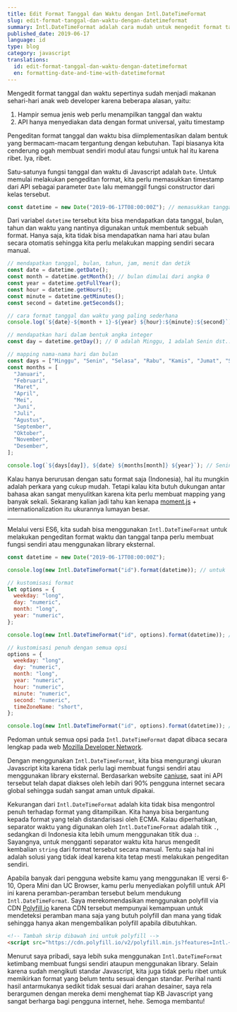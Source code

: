 ```yaml
---
title: Edit Format Tanggal dan Waktu dengan Intl.DateTimeFormat
slug: edit-format-tanggal-dan-waktu-dengan-datetimeformat
summary: Intl.DateTimeFormat adalah cara mudah untuk mengedit format tanggal dan waktu tanpa bikin ukuran Javascript jadi gemuk
published_date: 2019-06-17
language: id
type: blog
category: javascript
translations:
  id: edit-format-tanggal-dan-waktu-dengan-datetimeformat
  en: formatting-date-and-time-with-datetimeformat
---
```


Mengedit format tanggal dan waktu sepertinya sudah menjadi makanan sehari-hari anak web developer karena beberapa alasan, yaitu:

1. Hampir semua jenis web perlu menampilkan tanggal dan waktu
2. API hanya menyediakan data dengan format universal, yaitu timestamp

Pengeditan format tanggal dan waktu bisa diimplementasikan dalam bentuk yang bermacam-macam tergantung dengan kebutuhan. Tapi biasanya kita cenderung ogah membuat sendiri modul atau fungsi untuk hal itu karena ribet. Iya, ribet.

Satu-satunya fungsi tanggal dan waktu di Javascript adalah `Date`. Untuk memulai melakukan pengeditan format, kita perlu memasukkan timestamp dari API sebagai parameter `Date` lalu memanggil fungsi constructor dari kelas tersebut.

```js
const datetime = new Date("2019-06-17T08:00:00Z"); // memasukkan tanggal dengan format ISO 8601
```

Dari variabel `datetime` tersebut kita bisa mendapatkan data tanggal, bulan, tahun dan waktu yang nantinya digunakan untuk membentuk sebuah format. Hanya saja, kita tidak bisa mendapatkan nama hari atau bulan secara otomatis sehingga kita perlu melakukan mapping sendiri secara manual.

```js
// mendapatkan tanggal, bulan, tahun, jam, menit dan detik
const date = datetime.getDate();
const month = datetime.getMonth(); // bulan dimulai dari angka 0
const year = datetime.getFullYear();
const hour = datetime.getHours();
const minute = datetime.getMinutes();
const second = datetime.getSeconds();

// cara format tanggal dan waktu yang paling sederhana
console.log(`${date}-${month + 1}-${year} ${hour}:${minute}:${second}`);

// mendapatkan hari dalam bentuk angka integer
const day = datetime.getDay(); // 0 adalah Minggu, 1 adalah Senin dst..

// mapping nama-nama hari dan bulan
const days = ["Minggu", "Senin", "Selasa", "Rabu", "Kamis", "Jumat", "Sabtu"];
const months = [
  "Januari",
  "Februari",
  "Maret",
  "April",
  "Mei",
  "Juni",
  "Juli",
  "Agustus",
  "September",
  "Oktober",
  "November",
  "Desember",
];

console.log(`${days[day]}, ${date} ${months[month]} ${year}`); // Senin, 17 Juni 2019
```

Kalau hanya berurusan dengan satu format saja (Indonesia), hal itu mungkin adalah perkara yang cukup mudah. Tetapi kalau kita butuh dukungan antar bahasa akan sangat menyulitkan karena kita perlu membuat mapping yang banyak sekali. Sekarang kalian jadi tahu kan kenapa [moment.js](https://momentjs.com) + internationalization itu ukurannya lumayan besar.

---

Melalui versi ES6, kita sudah bisa menggunakan `Intl.DateTimeFormat` untuk melakukan pengeditan format waktu dan tanggal tanpa perlu membuat fungsi sendiri atau menggunakan library eksternal.

```js
const datetime = new Date("2019-06-17T08:00:00Z");

console.log(new Intl.DateTimeFormat("id").format(datetime)); // untuk 'id' secara default mengembalikan format d/m/yyyy

// kustomisasi format
let options = {
  weekday: "long",
  day: "numeric",
  month: "long",
  year: "numeric",
};

console.log(new Intl.DateTimeFormat("id", options).format(datetime)); // Senin, 17 Juni 2019

// kustomisasi penuh dengan semua opsi
options = {
  weekday: "long",
  day: "numeric",
  month: "long",
  year: "numeric",
  hour: "numeric",
  minute: "numeric",
  second: "numeric",
  timeZoneName: "short",
};

console.log(new Intl.DateTimeFormat("id", options).format(datetime)); // Senin, 17 Juni 2019 15.00.00 WIB
```

Pedoman untuk semua opsi pada `Intl.DateTimeFormat` dapat dibaca secara lengkap pada web [Mozilla Developer Network](https://developer.mozilla.org/en-US/docs/Web/JavaScript/Reference/Global_Objects/DateTimeFormat).

Dengan menggunakan `Intl.DateTimeFormat`, kita bisa mengurangi ukuran Javascript kita karena tidak perlu lagi membuat fungsi sendiri atau menggunakan library eksternal. Berdasarkan website [caniuse](https://caniuse.com/#search=Intl), saat ini API tersebut telah dapat diakses oleh lebih dari 90% pengguna internet secara global sehingga sudah sangat aman untuk dipakai.

Kekurangan dari `Intl.DateTimeFormat` adalah kita tidak bisa mengontrol penuh terhadap format yang ditampilkan. Kita hanya bisa bergantung kepada format yang telah distandarisasi oleh ECMA. Kalau diperhatikan, separator waktu yang digunakan oleh `Intl.DateTimeFormat` adalah titik `.`, sedangkan di Indonesia kita lebih umum menggunakan titik dua `:`. Sayangnya, untuk mengganti separator waktu kita harus mengedit kembalian `string` dari format tersebut secara manual. Tentu saja hal ini adalah solusi yang tidak ideal karena kita tetap mesti melakukan pengeditan sendiri.

Apabila banyak dari pengguna website kamu yang menggunakan IE versi 6-10, Opera Mini dan UC Browser, kamu perlu menyediakan polyfill untuk API ini karena peramban-peramban tersebut belum mendukung `Intl.DateTimeFormat`. Saya merekomendasikan menggunakan polyfill via CDN [Polyfill.io](https://polyfill.io/v3/) karena CDN tersebut mempunyai kemampuan untuk mendeteksi peramban mana saja yang butuh polyfill dan mana yang tidak sehingga hanya akan mengembalikan polyfill apabila dibutuhkan.

```html
<!-- Tambah skrip dibawah ini untuk polyfill -->
<script src="https://cdn.polyfill.io/v2/polyfill.min.js?features=Intl.~locale.id"></script>
```

Menurut saya pribadi, saya lebih suka menggunakan `Intl.DateTimeFormat` ketimbang membuat fungsi sendiri ataupun menggunakan library. Selain karena sudah mengikuti standar Javascript, kita juga tidak perlu ribet untuk memikirkan format yang belum tentu sesuai dengan standar. Perihal nanti hasil antarmukanya sedikit tidak sesuai dari arahan desainer, saya rela berargumen dengan mereka demi menghemat tiap KB Javascript yang sangat berharga bagi pengguna internet, hehe. Semoga membantu!
